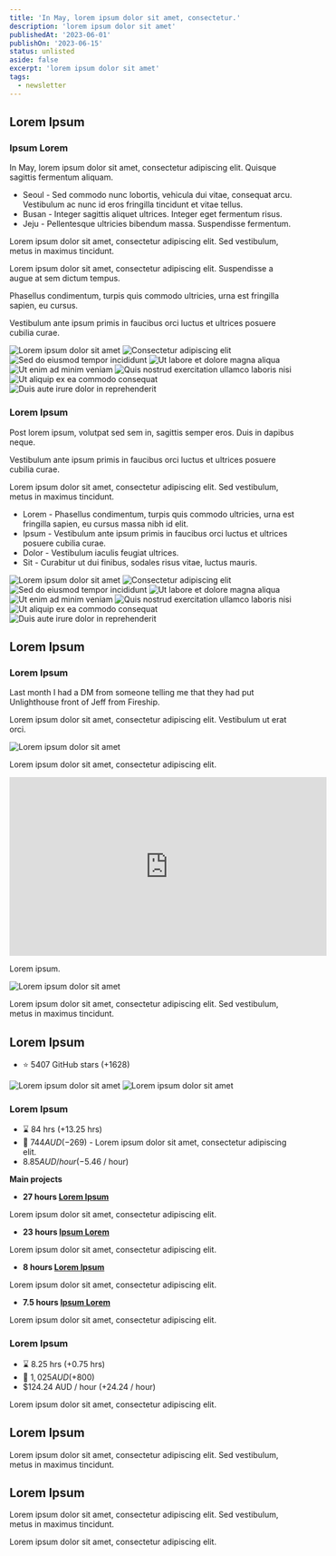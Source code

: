 ```yaml
---
title: 'In May, lorem ipsum dolor sit amet, consectetur.'
description: 'lorem ipsum dolor sit amet'
publishedAt: '2023-06-01'
publishOn: '2023-06-15'
status: unlisted
aside: false
excerpt: 'lorem ipsum dolor sit amet'
tags:
  - newsletter
---
```


## Lorem Ipsum

### Ipsum Lorem

In May, lorem ipsum dolor sit amet, consectetur adipiscing elit. Quisque sagittis fermentum aliquam.

-   Seoul - Sed commodo nunc lobortis, vehicula dui vitae, consequat arcu. Vestibulum ac nunc id eros fringilla tincidunt et vitae tellus.
-   Busan - Integer sagittis aliquet ultrices. Integer eget fermentum risus.
-   Jeju - Pellentesque ultricies bibendum massa. Suspendisse fermentum.

Lorem ipsum dolor sit amet, consectetur adipiscing elit. Sed vestibulum, metus in maximus tincidunt.

Lorem ipsum dolor sit amet, consectetur adipiscing elit. Suspendisse a augue at sem dictum tempus.

Phasellus condimentum, turpis quis commodo ultricies, urna est fringilla sapien, eu cursus.

Vestibulum ante ipsum primis in faucibus orci luctus et ultrices posuere cubilia curae.

<Expand> <div class="md:grid hidden grid-cols-2 gap-8 my-15"> <Image src="/may-jeju-coffee.png" alt="Lorem ipsum dolor sit amet" no-margin /> <Image src="/may-black-pork.png" alt="Consectetur adipiscing elit" no-margin /> <Image src="/may-bukhansan.png" alt="Sed do eiusmod tempor incididunt" no-margin /> <Image src="/may-seoul-exploring.png" alt="Ut labore et dolore magna aliqua" no-margin /> </div> </Expand>  <div class="md:hidden block"> <Image src="/may-jeju-coffee.png" alt="Ut enim ad minim veniam" /> <Image src="/may-black-pork.png" alt="Quis nostrud exercitation ullamco laboris nisi" /> <Image src="/may-bukhansan.png" alt="Ut aliquip ex ea commodo consequat" /> <Image src="/may-seoul-exploring.png" alt="Duis aute irure dolor in reprehenderit" /> </div>

### Lorem Ipsum

Post lorem ipsum, volutpat sed sem in, sagittis semper eros. Duis in dapibus neque.

Vestibulum ante ipsum primis in faucibus orci luctus et ultrices posuere cubilia curae.

Lorem ipsum dolor sit amet, consectetur adipiscing elit. Sed vestibulum, metus in maximus tincidunt.

-   Lorem - Phasellus condimentum, turpis quis commodo ultricies, urna est fringilla sapien, eu cursus massa nibh id elit.
-   Ipsum - Vestibulum ante ipsum primis in faucibus orci luctus et ultrices posuere cubilia curae.
-   Dolor - Vestibulum iaculis feugiat ultrices.
-   Sit - Curabitur ut dui finibus, sodales risus vitae, luctus mauris.

<Expand> <div class="md:grid hidden grid-cols-2 gap-8 my-15"> <Image src="/may-indo-temple" alt="Lorem ipsum dolor sit amet" no-margin /> <Image src="/may-sate.png" alt="Consectetur adipiscing elit" no-margin /> <Image src="/may-jungle.png" alt="Sed do eiusmod tempor incididunt" no-margin /> <Image src="/may-cave.png" alt="Ut labore et dolore magna aliqua" no-margin /> </div> </Expand>  <div class="md:hidden block"> <Image src="/may-indo-temple" alt="Ut enim ad minim veniam" /> <Image src="/may-sate.png" alt="Quis nostrud exercitation ullamco laboris nisi" /> <Image src="/may-jungle.png" alt="Ut aliquip ex ea commodo consequat" /> <Image src="/may-cave.png" alt="Duis aute irure dolor in reprehenderit" /> </div>

## Lorem Ipsum

### Lorem Ipsum

Last month I had a DM from someone telling me that they had put Unlighthouse front of Jeff from Fireship.

Lorem ipsum dolor sit amet, consectetur adipiscing elit. Vestibulum ut erat orci.

<Image src="/may-unlighthouse-stars.png" alt="Lorem ipsum dolor sit amet" />

Lorem ipsum dolor sit amet, consectetur adipiscing elit.

<iframe loading="lazy" class="max-w-full w-full" width="560" height="315" src="https://www.youtube.com/embed/0fONene3OIA" title="YouTube video player" frameborder="0" allow="accelerometer; autoplay; clipboard-write; encrypted-media; gyroscope; picture-in-picture; web-share" allowfullscreen></iframe>

Lorem ipsum.

<Image src="/may-unlighthouse-issues.png" alt="Lorem ipsum dolor sit amet" />

Lorem ipsum dolor sit amet, consectetur adipiscing elit. Sed vestibulum, metus in maximus tincidunt.

## Lorem Ipsum

-   ⭐ 5407 GitHub stars (+1628)

<Image src="/may-wakatime.png" alt="Lorem ipsum dolor sit amet" />  <Image src="/may-fathom.png" alt="Lorem ipsum dolor sit amet" />

### Lorem Ipsum

-   ⌛ 84 hrs (+13.25 hrs)
-   💸 $744 AUD (-$269) - Lorem ipsum dolor sit amet, consectetur adipiscing elit.
-   $8.85 AUD / hour (-$5.46 / hour)

**Main projects**

-   **27 hours [Lorem Ipsum](https://github.com/harlan-zw/unlighthouse)**

Lorem ipsum dolor sit amet, consectetur adipiscing elit.

-   **23 hours [Ipsum Lorem](https://github.com/nuxt/nuxt)**

Lorem ipsum dolor sit amet, consectetur adipiscing elit.

-   **8 hours [Lorem Ipsum](https://github.com/harlan-zw/nuxt-og-image)**

Lorem ipsum dolor sit amet, consectetur adipiscing elit.

-   **7.5 hours [Ipsum Lorem](https://github.com/harlan-zw/nuxt-simple-sitemap)**

Lorem ipsum dolor sit amet, consectetur adipiscing elit.

### Lorem Ipsum

-   ⌛ 8.25 hrs (+0.75 hrs)
-   💸 $1,025 AUD (+$800)
-   $124.24 AUD / hour (+24.24 / hour)

Lorem ipsum dolor sit amet, consectetur adipiscing elit.

## Lorem Ipsum

Lorem ipsum dolor sit amet, consectetur adipiscing elit. Sed vestibulum, metus in maximus tincidunt.

## Lorem Ipsum

Lorem ipsum dolor sit amet, consectetur adipiscing elit. Sed vestibulum, metus in maximus tincidunt.

Lorem ipsum dolor sit amet, consectetur adipiscing elit.